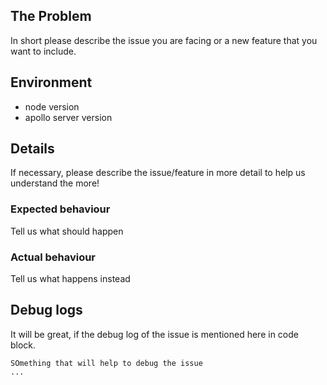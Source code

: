 ## The Problem

In short please describe the issue you are facing or a new feature that you want to include.

## Environment

- node version
- apollo server version

## Details

If necessary, please describe the issue/feature in more detail to help us understand the more!

### Expected behaviour

Tell us what should happen

### Actual behaviour

Tell us what happens instead

## Debug logs

It will be great, if the debug log of the issue is mentioned here in code block.

```console
SOmething that will help to debug the issue
...
```
